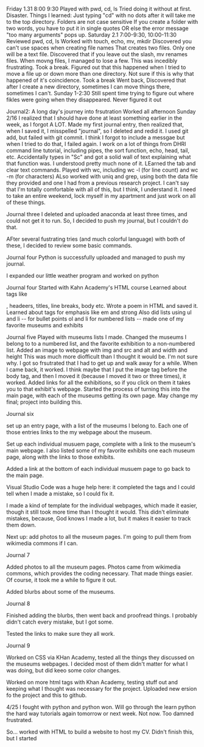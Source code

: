 Friday 1.31 8:00 9:30
Played with pwd, cd, ls
Tried doing it without at first. Disaster.
Things I learned:
Just typing "cd" with no dots after it will take me to the top directory. 
Folders are not case sensitive
If you create a folder with two words, you have to put it in single quotes 
OR else the error message "too many arguments" pops up. 
Saturday 2.1 7:00-9:30, 10:00-11:30
Reviewed pwd, cd, ls
Worked with touch, echo, mv, mkdir
Discovered you can't use spaces when creating file names
That creates two files. Only one will be a text file.
Discovered that if you leave out the slash, mv renames files. 
When movng files, I managed to lose a few. 
This was incedibly frustrating. Took a break.
Figured out that this happened when I tried to move a file up or down more than one directory. 
Not sure if this is why that happened of it's coincidence. 
Took a break
Went back, Discovered that after I create a new directory, sometimes I can move things there, sometimes I can't.
Sunday 1-2:30
Still spent time trying to figure out where fikles were going when they disappeared. 
Never figured it out 

Journal2: A long day's journey into frsutration
Worked all afternoon Sunday 2/16
I realized that I should have done at least something earlier in the week, as I forgot A LOT. 
Made my first journal entry, then realized that, when I saved it, I misspelled "journal", so I deleted and redid it. 
I used git add, but failed with git commit. I think I forgot to include a messgae but when I tried to do that, I failed again. 
I work on a lot of things from DHRI command line tutorial, including pipes, the sort function, echo, head, tail, etc. 
Accidentally types in "Sc" and got a solid wall of text explaining what that function was. I understood pretty much none of it. 
LEarned the tab and clear text commands. 
Played with wc, including wc -l (for line count) and wc -m (for characters)
ALso worked with uniq and grep, using both the data file they provided and one I had from a previous research project. 
I can't say that I'm totally comfortable with all of this, but I think, I understand it. I need to take an entire weekend, lock myself in my apartment and just work on all of these things. 

Journal three
I deleted and uploaded anaconda at least three times, and could not get it to run. 
So, I decided to push my journal, but I couldn't do that. 

AFter several fustrating tries (and much colorful language) with both of these, I decided to review some basic commands. 

Journal four
Python is successfully uploaded and managed to push my journal.

I expanded our little weather program and worked on python

Journal four
Started with Kahn Academy's HTML course
Learned about tags like <p>, headeers, titles, line breaks, body etc.
Wrote a poem in HTML and saved it.
Learned about tags for emphasis like em and strong
Also did lists using ul and li -- for bullet points
ol and li for numbered lists -- made one of my favorite museums and exhibits

Journal five
Played with museums lists I made. Changed the museums I belong to to a numbered list, and the favorite exhibition to a non-numbered list. 
Added an image to webpage with img and src and alt and width and height This was much more diofficult than I thought it would be. I'm not sure why. I got so frsutrated that I had to get up and walk away for a while. When I came back, it worked. I think maybe that I put the image tag before the body tag, and then I moved it (because I moved it two or three times), it worked. 
Added links for all the exhibitions, so if you click on them it takes you to that exhibit's webpage.
Started the process of turning this into the main page, with each of the museums getting its own page. 
May change my final; project into building this.  

Journal six

set up an entry page, with a list of the museums I belong to. Each one of those entries links to the my webpage about the museum. 

Set up each individual musuem page, complete with a link to the museum's main webpage. I also listed some of my favorite exhibits one each museum page, along with the links to those exhibits. 

Added a link at the bottom of each individual musuem page to go back to the main page. 

Visual Studio Code was a huge help here: it completed the tags and I could tell when I made a mistake, so I could fix it. 

I made a kind of template for the individual webpages, which made it easier, though it still took more time than I thought it would. This didn't eliminate mistakes, because, God knows I made a lot, but it makes it easier to track them down. 

Next up: add photos to all the museum pages. I'm going to pull them from wikimedia commons if I can.

Journal 7

Added photos to all the museum pages. Photos came from wikimedia commons, which provides the coding necessary. That made things easier. Of course, it took me a while to figure it out. 

Added blurbs about some of the museums. 

Journal 8

Finished adding the blurbs, then went back and proofread things. I probably didn't catch every mistake, but I got some. 

Tested the links to make sure they all work.

Journal 9

Worked on CSS via KHan Academy, tested all the things they discussed on the museums webpages. I decided most of them didn't matter for what I was doing, but did keeo some color changes. 

Worked on more html tags with Khan Academy, testing stuff out and keeping what I thought was necessary for the project. Uploaded new ersion fo the project and this to github.

4/25 
I fought with python and python won. Will go through the learn python the hard way tutorials again tomorrow or next week. Not now. Too damned frustrated. 

So... worked with HTML to build a website to host my CV. Didn't finish this, but I started